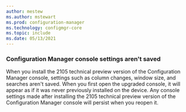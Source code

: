 ```yaml
---
author: mestew
ms.author: mstewart
ms.prod: configuration-manager
ms.technology: configmgr-core
ms.topic: include
ms.date: 05/13/2021
---
```


### Configuration Manager console settings aren't saved
<!--5452246-->
When you install the 2105 technical preview version of the Configuration Manager console, settings such as column changes, window size, and searches aren't saved. When you first open the upgraded console, it will appear as if it was never previously installed on the device. Any console settings made after installing the 2105 technical preview version of the Configuration Manager console will persist when you reopen it.
